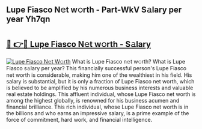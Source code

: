 ## Lupe Fiasco N𝚎t w𝚘rth - Part-WkV S𝚊lary per year Yh7qn

# <h2><a href="http://gc18or5.nevu.top/?p=Lupe+Fiasco">🔗 👉🔴 Lupe Fiasco N𝚎t w𝚘rth - S𝚊lary</a></h2>

[![Lupe Fiasco N𝚎t W𝚘rth](https://i.imgur.com/Oavwk0R.jpeg)](http://gc18or5.nevu.top/?p=Lupe+Fiasco)
What is Lupe Fiasco n𝚎t w𝚘rth? What is Lupe Fiasco s𝚊lary per year?
This financially successful person's Lupe Fiasco net worth is considerable, making him one of the wealthiest in his field. His salary is substantial, but it is only a fraction of Lupe Fiasco net worth, which is believed to be amplified by his numerous business interests and valuable real estate holdings. This affluent individual, whose Lupe Fiasco net worth is among the highest globally, is renowned for his business acumen and financial brilliance. This rich individual, whose Lupe Fiasco net worth is in the billions and who earns an impressive salary, is a prime example of the force of commitment, hard work, and financial intelligence.
